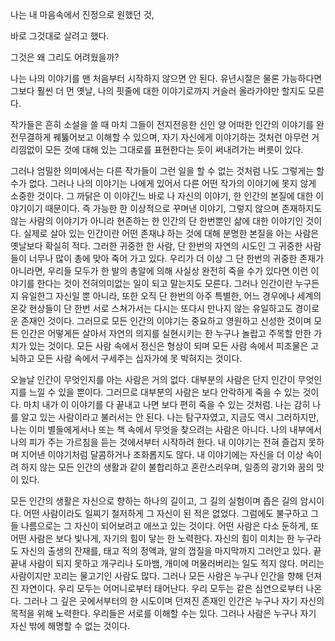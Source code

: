 나는 내 마음속에서 진정으로 원했던 것,

바로 그것대로 살려고 했다.

그것은 왜 그리도 어려웠을까?

나는 나의 이야기를 맨 처음부터 시작하지 않으면 안 된다. 유년시절은 물론 가능하다면 그보다 훨씬 더 먼 옛날, 나의 핏줄에 대한 이야기로까지 거슬러 올라가야만 할지도 모른다.

작가들은 흔히 소설을 쓸 때 마치 그들이 전지전응한 신인 양 어떠한 인간의 이야기를 완전무결하게 꿰뚫어보고 이해할 수 있으며, 자기 자신에게 이야기하는 것처런 아무런 거리낌없이 모든 것에 대해 있는 그대로를 표현한다는 듯이 써내려가는 버릇이 있다.

그러나 엄밀한 의미에서는 다른 작가들이 그런 일을 할 수 없는 것처럼 나도 그렇게는 할 수가 없다. 그러나 나의 이야기는 나에게 있어서 다른 어떤 작가의 이야기에 못지 않게 소중한 것이다. 그 까닭은 이 이야긴느 바로 나 자신의 이야기, 한 인간의 본질에 대한 이야기이기 때문이다. 즉 가능한 한 이상적으로 꾸며낸 이야기, 그렇지 않으며 존재하지도 않는 사람의 이야기가 아니라 현존하는 한 인간의 단 한번뿐인 삶에 대한 이야기인 것이다. 실제로 살아 있는 인간이란 어떤 존재냐 하는 것에 대해 분명한 본질을 아는 사람은 옛날보다 확실히 적다. 그러한 귀중한 한 사람, 단 한번의 자연의 시도인 그 귀중한 사람들이 너무나 많이 총에 맞아 죽어 가고 있다. 우리가 더 이상 그 단 한번의 귀중한 존재가 아니라면, 우리들 모두가 한 발의 총알에 의해 사실상 완전히 죽을 수가 있다면 이런 이야기를 한다는 것이 전혀의미없는 일이 되고 말는지도 모른다. 그러나 인간이란 누구든지 유일한그 자신일 뿐 아니라, 또한 오직 단 한번의 아주 특별한, 어느 경우에나 세계의 온갖 현상들이 단 한번 서로 스쳐가서는 다시는 또다시 만나지 않는 유일하고도 경이로운 존재인 것이다. 그러므로 모든 인간의 이야기는 중요하고 영원하고 신성한 것이며 모든 인간은 어떻게든 살아서 자연의 의지를 실현시키는 한 누구나 놀랍고 주목할 만한 가치가 있는 것이다. 모든 사람 속에서 정신은 형상이 되며 모든 사람 속에서 피조물은 고뇌하고 모든 사람 속에서 구세주는 십자가에 못 박혀지는 것이다.

오늘날 인간이 무엇인지를 아는 사람은 거의 없다. 대부분의 사람은 단지 인간이 무엇인지를 느낄 수 있을 뿐이다. 그러므로 대부분의 사람은 보다 안락하게 죽을 수 있는 것이다. 마치 내가 이 이야기를 다 끝내고 나면 보다 편히 죽을 수 있는 것처럼. 나는 감히 나를 알고 있는 사람이라고 불러서는 안 된다. 나는 탐구자였고, 지금도 역시 그러하지만, 나는 이미 별들에게서나 또는 책 속에서 무엇을 찾으려는 사람은 아니다. 나의 내부에서 나의 피가 주는 가르침을 듣는 것에서부터 시작하려 한다. 내 이야기는 전혀 즐겁지 못하며 지어낸 이야기처럼 달콤하거나 조화롭지도 않다. 내 이야기에는 자신을 더 이상 속이려 하지 않는 모든 인간의 생활과 같이 불합리하고 혼란스러우며, 일종의 광기와 꿈의 맛이 있다.

모든 인간의 생활은 자신으로 향하는 하나의 길이고, 그 길의 실험이며 좁은 길의 암시이다. 어떤 사람이라도 일찌기 철저하게 그 자신이 된 적은 없었다. 그럼에도 불구하고 그들 나름으로는 그 자신이 되어보려고 애쓰고 있는 것이다. 어떤 사람은 다소 둔하게, 또 어떤 사람은 보다 빛나게, 자기의 힘이 닿는 한 노력한다. 자신의 힘이 미치는 한 누구라도 자신의 출생의 잔재를, 태고 적의 정액과, 알의 껍질을 마지막까지 그러안고 있다. 끝끝내 사람이 되지 못하고 개구리나 도마뱀, 개미에 머물러버리는 일도 적지 않다. 머리는 사람이지만 꼬리는 물고기인 사람도 많다. 그러나 모든 사람은 누구나 인간을 향해 던져진 자연이다. 우리 모두는 어머니로부터 태어난다. 우리 모두는 같은 심연으로부터 나온다. 그러나 그 깊은 곳에서부터의 한 시도이며 던져진 존재인 인간은 누구나 자기 자신의 목적을 위해 노력한다. 우리들은 서로를 이해할 수는 있다. 그러나 사람은 누구나 자기 자신 밖에 해명할 수 없는 것이다.
